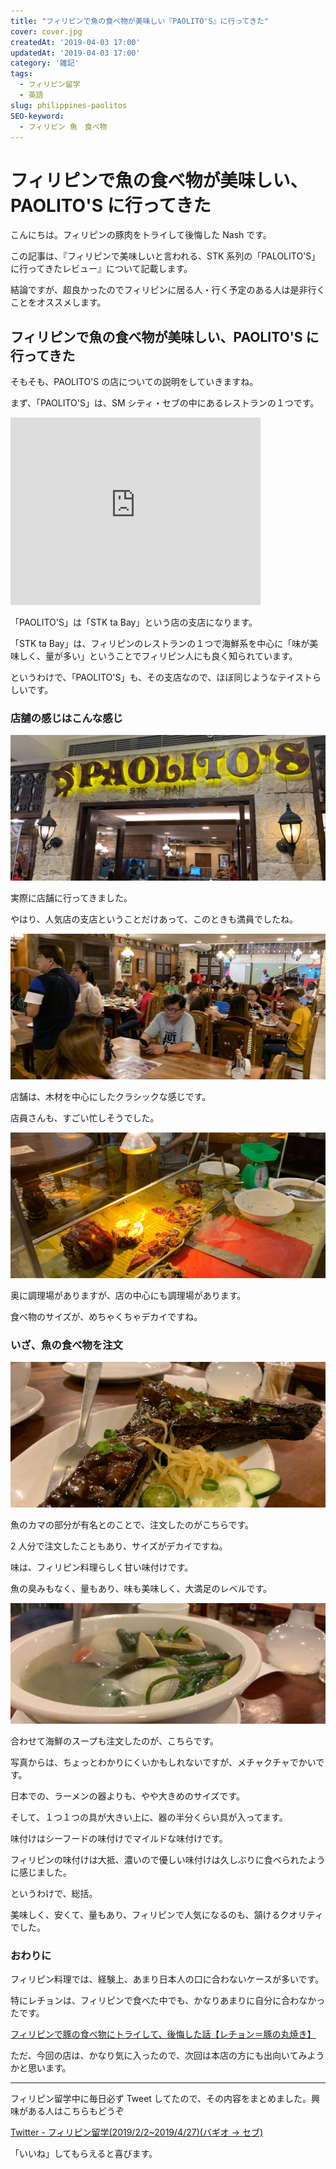 ```yaml
---
title: "フィリピンで魚の食べ物が美味しい『PAOLITO'S』に行ってきた"
cover: cover.jpg
createdAt: '2019-04-03 17:00'
updatedAt: '2019-04-03 17:00'
category: '雑記'
tags:
  - フィリピン留学
  - 英語
slug: philippines-paolitos
SEO-keyword:
  - フィリピン 魚　食べ物
---
```


# フィリピンで魚の食べ物が美味しい、PAOLITO'S に行ってきた

こんにちは。フィリピンの豚肉をトライして後悔した Nash です。

この記事は、『フィリピンで美味しいと言われる、STK 系列の「PALOLITO'S」に行ってきたレビュー』について記載します。

結論ですが、超良かったのでフィリピンに居る人・行く予定のある人は是非行くことをオススメします。

## フィリピンで魚の食べ物が美味しい、PAOLITO'S に行ってきた

そもそも、PAOLITO'S の店についての説明をしていきますね。

まず、「PAOLITO'S」は、SM シティ・セブの中にあるレストランの１つです。

<iframe src="https://www.google.com/maps/embed?pb=!1m14!1m8!1m3!1d15701.495542334682!2d123.9173759!3d10.3119331!3m2!1i1024!2i768!4f13.1!3m3!1m2!1s0x0%3A0x32cdd929b08712ed!2sPaolito&#39;s+STK+TA+BAI!5e0!3m2!1sja!2sph!4v1554280019030!5m2!1sja!2sph" width="400" height="300" frameborder="0" style="border:0" allowfullscreen></iframe>

「PAOLITO'S」は「STK ta Bay」という店の支店になります。

「STK ta Bay」は、フィリピンのレストランの１つで海鮮系を中心に「味が美味しく、量が多い」ということでフィリピン人にも良く知られています。

というわけで、「PAOLITO'S」も、その支店なので、ほぼ同じようなテイストらしいです。

### 店舗の感じはこんな感じ

![philippines-paolitos-1](./1.jpg)

実際に店舗に行ってきました。

やはり、人気店の支店ということだけあって、このときも満員でしたね。

![philippines-paolitos-2](./2.jpg)

店舗は、木材を中心にしたクラシックな感じです。

店員さんも、すごい忙しそうでした。

![philippines-paolitos-3](./3.jpg)

奥に調理場がありますが、店の中心にも調理場があります。

食べ物のサイズが、めちゃくちゃデカイですね。

### いざ、魚の食べ物を注文

![philippines-paolitos-cover](./cover.jpg)

魚のカマの部分が有名とのことで、注文したのがこちらです。

2 人分で注文したこともあり、サイズがデカイですね。

味は、フィリピン料理らしく甘い味付けです。

魚の臭みもなく、量もあり、味も美味しく、大満足のレベルです。

![philippines-paolitos-4](./4.jpg)

合わせて海鮮のスープも注文したのが、こちらです。

写真からは、ちょっとわかりにくいかもしれないですが、メチャクチャでかいです。

日本での、ラーメンの器よりも、やや大きめのサイズです。

そして、１つ１つの具が大きい上に、器の半分くらい具が入ってます。

味付けはシーフードの味付けでマイルドな味付けです。

フィリピンの味付けは大抵、濃いので優しい味付けは久しぶりに食べられたように感じました。

というわけで、総括。

美味しく、安くて、量もあり、フィリピンで人気になるのも、頷けるクオリティでした。

### おわりに

フィリピン料理では、経験上、あまり日本人の口に合わないケースが多いです。

特にレチョンは、フィリピンで食べた中でも、かなりあまりに自分に合わなかったです。

[フィリピンで豚の食べ物にトライして、後悔した話【レチョン＝豚の丸焼き】](./philippines-zubuchon)

ただ、今回の店は、かなり気に入ったので、次回は本店の方にも出向いてみようかと思います。

---

フィリピン留学中に毎日必ず Tweet してたので、その内容をまとめました。興味がある人はこちらもどうぞ

[Twitter - フィリピン留学(2019/2/2~2019/4/27)(バギオ → セブ)](https://twitter.com/i/moments/1108015112575541249)

「いいね」してもらえると喜びます。
